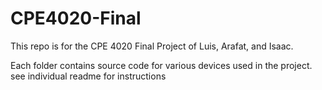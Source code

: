 # CPE4020-Final

This repo is for the CPE 4020 Final Project of Luis, Arafat, and Isaac.

Each folder contains source code for various devices used in the project. see individual readme for instructions

